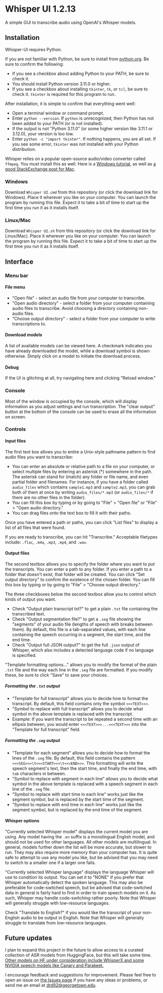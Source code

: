 # Whisper UI 1.2.13

A simple GUI to transcribe audio using OpenAI's Whisper models.

## Installation

Whisper-UI requires Python.

If you are not familiar with Python, be sure to install from [python.org](https://www.python.org/). Be sure to confirm the following:

- If you see a checkbox about adding Python to your PATH, be sure to check it.
- You should install Python version 3.11.0 or higher.
- If you see a checkbox about installing `tkinter`, `tk`, or `tcl`, be sure to check it. `tkinter` is required for this program to run.

After installation, it is simple to confirm that everything went well:

- Open a terminal window or command prompt.
- Enter `python --version`. If `python` is unrecognized, then Python has not been added to your PATH (or is not installed).
- If the output is not "Python 3.11.0" (or some higher version like 3.11.1 or 3.12.0), your version is too low.
- Enter `python -c "import tkinter"`. If nothing happens, you are all set. If you see some error, `tkinter` was not installed with your Python distribution.

Whisper relies on a popular open-source audio/video converter called `ffmpeg`. You must install this as well. Here is a [Windows tutorial](https://www.geeksforgeeks.org/how-to-install-ffmpeg-on-windows/), as well as [a good StackExchange post for Mac](https://superuser.com/questions/624561/install-ffmpeg-on-os-x).

### Windows

Download `Whisper UI.cmd` from this repository (or click the download link for Windows). Place it wherever you like on your computer. You can launch the program by running this file. Expect it to take a bit of time to start up the first time you run it as it installs itself.

### Linux/Mac

Download `Whisper UI.sh` from this repository (or click the download link for Linux/Mac). Place it wherever you like on your computer. You can launch the program by running this file. Expect it to take a bit of time to start up the first time you run it as it installs itself.

## Interface

### Menu bar

#### File menu

- "Open file" - select an audio file from your computer to transcribe.
- "Open audio directory" - select a folder from your computer containing audio files to transcribe. Avoid choosing a directory containing non-audio files.
- "Choose output directory" - select a folder from your computer to write transcriptions to.

#### Download models

A list of available models can be viewed here. A checkmark indicates you have already downloaded the model, while a download symbol is shown otherwise. Simply click on a model to initiate the download process.

#### Debug

If the UI is glitching at all, try navigating here and clicking "Reload window."

### Console

Most of the window is occupied by the console, which will display information as you adjust settings and run transcription. The  "clear output" button at the bottom of the console can be used to erase all the information on screen.

### Controls

#### Input files

The first text box allows you to entire a Unix-style pathname pattern to find audio files you want to transcribe:

- You can enter an absolute or relative path to a file on your computer, or select multiple files by entering an asterisk (*) somewhere in the path. The asterisk can stand for (match) any folder or file name, and even partial folder and filenames. For instance, if you have a folder called `audio_files` which contains `sample1.mp3` and `sample2.mp3`, you can grab both of them at once by writing `audio_files/*.mp3` (or `audio_files/*` if there are no other files in the folder).
- You can fill this box by typing or by going to "File" > "Open file" or "File" > "Open audio directory."
- You can drag files onto the text box to fill it with their paths.

Once you have entered a path or paths, you can click "List files" to display a list of all files that were found.

If you are ready to transcribe, you can hit "Transcribe." Acceptable filetypes include: `.flac`, `.m4a`, `.mp3`, `.mp4`, and `.wav`.

#### Output files

The second textbox allows you to specify the folder where you want to put the transcripts. You can enter a path to any folder. If you enter a path to a folder that doesn't exist, that folder will be created. You can click "Set output directory" to confirm the existence of the chosen folder. You can fill this box by typing or by going to "File" > "Choose output directory."

The three checkboxes below the second textbox allow you to control which kinds of output you want.

- Check "Output plain transcript txt?" to get a plain `.txt` file containing the transcribed text.
- Check "Output segmentation file?" to get a `.seg` file showing the "segments" of your audio file (lengths of speech with breaks between them). By default, this file is a tab-separated values, with each line containing the speech occurring in a segment, the start time, and the end time.
- Check "Output full JSON output?" to get the full `.json` output of Whisper, which also includes a detected language code if no language is specified.

"Template formatting options..." allows you to modify the format of the plain `.txt` file and the way each line in the `.seg` file are formatted. If you modify these, be sure to click "Save" to save your choices.

##### Formatting the `.txt` output

- "Template for full transcript" allows you to decide how to format the transcript. By default, this field contains only the symbol `<<<TEXT>>>`.
- "Symbol to replace with full transcript" allows you to decide what symbol in the above template is replaced with the transcript.
- Example: If you want the transcript to be repeated a second time with an ellipsis between, you would enter `<<<TEXT>>>...<<<TEXT>>>` into the "Template for full transcript" field.

##### Formatting the `.seg` output

- "Template for each segment" allows you to decide how to format the lines of the `.seg` file. By default, this field contains the pattern `<<<SEG>>>\t<<<START>>>\t<<<END>>>`. This formatting will write the speech segment's text, then the start time, and finally the end time, with `tab` characters in between.
- "Symbol to replace with segment in each line" allows you to decide what symbol in the above template is replaced with a speech segment in each line of the `.seg` file.
- "Symbol to replace with start time in each line" works just like the segment symbol, but is replaced by the start time of the segment.
- "Symbol to replace with end time in each line" works just like the segment symbol, but is replaced by the end time of the segment.

#### Whisper options

"Currently selected Whisper model" displays the current model you are using. Any model having the `.en` suffix is a monolingual English model, and should not be used for other languages. All other models are multilingual. In general, models further down the list will be more accurate, but slower to run. They may also require more memory than your computer has. It is quite safe to attempt to use any model you like, but be advised that you may need to switch to a smaller one if a larger one fails.

"Currently selected Whisper language" displays the language Whisper will use to condition its output. You can set it to "NONE" if you prefer that Whisper automatically detect the spoken language. This may also be preferable for code-switched speech, but be advised that code-switched data in general is fairly hard to find in order to train speech models on it. As such, Whisper may handle code-switching rather poorly. Note that Whisper will generally struggle with low-resource languages.

Check "Translate to English?" if you would like the transcript of your non-English audio to be output in English. Note that Whisper will generally struggle to translate from low-resource languages.

## Future updates

I plan to expand this project in the future to allow access to a curated collection of ASR models from HuggingFace, but this will take some time. [Other models on HF under consideration include WhisperX and some NVIDIA speech models like Canary and Parakeet.](https://huggingface.co/spaces/hf-audio/open_asr_leaderboard)

I encourage feedback and suggestions for improvement. Please feel free to open an issue on [the Issues page](https://github.com/dan-the-meme-man/whisper-ui/issues) if you have any ideas or problems, or send me an email at [drd92@georgetown.edu](mailto:drd92@georgetown.edu).
